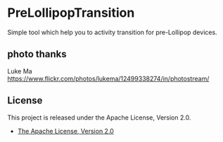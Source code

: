 # PreLollipopTransition
Simple tool which help you to activity transition for pre-Lollipop devices.

## photo thanks
Luke Ma
https://www.flickr.com/photos/lukema/12499338274/in/photostream/

## License

This project is released under the Apache License, Version 2.0.

* [The Apache License, Version 2.0](http://www.apache.org/licenses/LICENSE-2.0)
